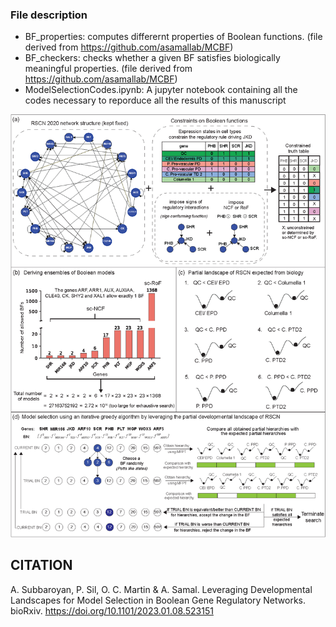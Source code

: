 ### File description
* BF_properties: computes differernt properties of Boolean functions. (file derived from https://github.com/asamallab/MCBF)
* BF_checkers: checks whether a given BF satisfies biologically meaningful properties.  (file derived from https://github.com/asamallab/MCBF)
* ModelSelectionCodes.ipynb: A jupyter notebook containing all the codes necessary to reporduce all the results of this manuscript

<img src="schematic_workflow.png">

## CITATION
A. Subbaroyan, P. Sil,  O. C. Martin & A. Samal. Leveraging Developmental Landscapes for Model Selection in Boolean Gene Regulatory Networks. bioRxiv. https://doi.org/10.1101/2023.01.08.523151
